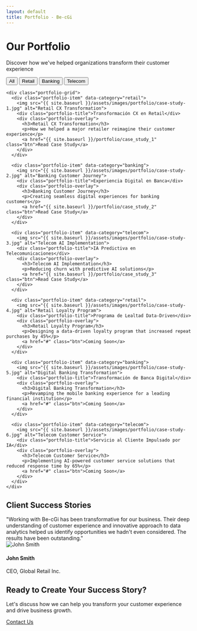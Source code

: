 ```yaml
---
layout: default
title: Portfolio - Be-cGi
---
```


<div class="hero-banner">
  <div class="banner-content">
    <h1>Our Portfolio</h1>
    <p class="tagline">Discover how we've helped organizations transform their customer experience</p>
  </div>
</div>

<div class="portfolio-section">
  <div class="container">
    <div class="portfolio-filters">
      <button class="filter-btn active" data-filter="all">All</button>
      <button class="filter-btn" data-filter="retail">Retail</button>
      <button class="filter-btn" data-filter="banking">Banking</button>
      <button class="filter-btn" data-filter="telecom">Telecom</button>
    </div>
    
    <div class="portfolio-grid">
      <div class="portfolio-item" data-category="retail">
        <img src="{{ site.baseurl }}/assets/images/portfolio/case-study-1.jpg" alt="Retail CX Transformation">
        <div class="portfolio-title">Transformación CX en Retail</div>
        <div class="portfolio-overlay">
          <h3>Retail CX Transformation</h3>
          <p>How we helped a major retailer reimagine their customer experience</p>
          <a href="{{ site.baseurl }}/portfolio/case_study_1" class="btn">Read Case Study</a>
        </div>
      </div>
      
      <div class="portfolio-item" data-category="banking">
        <img src="{{ site.baseurl }}/assets/images/portfolio/case-study-2.jpg" alt="Banking Customer Journey">
        <div class="portfolio-title">Experiencia Digital en Banca</div>
        <div class="portfolio-overlay">
          <h3>Banking Customer Journey</h3>
          <p>Creating seamless digital experiences for banking customers</p>
          <a href="{{ site.baseurl }}/portfolio/case_study_2" class="btn">Read Case Study</a>
        </div>
      </div>
      
      <div class="portfolio-item" data-category="telecom">
        <img src="{{ site.baseurl }}/assets/images/portfolio/case-study-3.jpg" alt="Telecom AI Implementation">
        <div class="portfolio-title">IA Predictiva en Telecomunicaciones</div>
        <div class="portfolio-overlay">
          <h3>Telecom AI Implementation</h3>
          <p>Reducing churn with predictive AI solutions</p>
          <a href="{{ site.baseurl }}/portfolio/case_study_3" class="btn">Read Case Study</a>
        </div>
      </div>
      
      <div class="portfolio-item" data-category="retail">
        <img src="{{ site.baseurl }}/assets/images/portfolio/case-study-4.jpg" alt="Retail Loyalty Program">
        <div class="portfolio-title">Programa de Lealtad Data-Driven</div>
        <div class="portfolio-overlay">
          <h3>Retail Loyalty Program</h3>
          <p>Designing a data-driven loyalty program that increased repeat purchases by 45%</p>
          <a href="#" class="btn">Coming Soon</a>
        </div>
      </div>
      
      <div class="portfolio-item" data-category="banking">
        <img src="{{ site.baseurl }}/assets/images/portfolio/case-study-5.jpg" alt="Digital Banking Transformation">
        <div class="portfolio-title">Transformación de Banca Digital</div>
        <div class="portfolio-overlay">
          <h3>Digital Banking Transformation</h3>
          <p>Revamping the mobile banking experience for a leading financial institution</p>
          <a href="#" class="btn">Coming Soon</a>
        </div>
      </div>
      
      <div class="portfolio-item" data-category="telecom">
        <img src="{{ site.baseurl }}/assets/images/portfolio/case-study-6.jpg" alt="Telecom Customer Service">
        <div class="portfolio-title">Servicio al Cliente Impulsado por IA</div>
        <div class="portfolio-overlay">
          <h3>Telecom Customer Service</h3>
          <p>Implementing AI-powered customer service solutions that reduced response time by 65%</p>
          <a href="#" class="btn">Coming Soon</a>
        </div>
      </div>
    </div>
  </div>
</div>

<div class="testimonials-section">
  <div class="container">
    <h2 class="text-center">Client Success Stories</h2>
    <div class="testimonials-slider">
      <div class="testimonial-card">
        <div class="testimonial-content">
          "Working with Be-cGi has been transformative for our business. Their deep understanding of customer experience and innovative approach to data analytics helped us identify opportunities we hadn't even considered. The results have been outstanding."
        </div>
        <div class="testimonial-author">
          <img src="{{ site.baseurl }}/assets/images/team/testimonial-1.jpg" alt="John Smith" class="author-image">
          <div class="author-info">
            <h4>John Smith</h4>
            <p>CEO, Global Retail Inc.</p>
          </div>
        </div>
      </div>
    </div>
  </div>
</div>

<div class="cta-section">
  <div class="cta-content">
    <h2>Ready to Create Your Success Story?</h2>
    <p>Let's discuss how we can help you transform your customer experience and drive business growth.</p>
    <a href="{{ site.baseurl }}/contact" class="cta-btn">Contact Us</a>
  </div>
</div>

<script>
  document.addEventListener('DOMContentLoaded', function() {
    const filterButtons = document.querySelectorAll('.filter-btn');
    const portfolioItems = document.querySelectorAll('.portfolio-item');
    
    filterButtons.forEach(button => {
      button.addEventListener('click', function() {
        // Remove active class from all buttons
        filterButtons.forEach(btn => btn.classList.remove('active'));
        
        // Add active class to clicked button
        this.classList.add('active');
        
        const filter = this.dataset.filter;
        
        portfolioItems.forEach(item => {
          if (filter === 'all' || item.dataset.category === filter) {
            item.style.display = 'block';
            setTimeout(() => {
              item.classList.add('fade-in');
            }, 100);
          } else {
            item.style.display = 'none';
            item.classList.remove('fade-in');
          }
        });
      });
    });
  });
</script>
